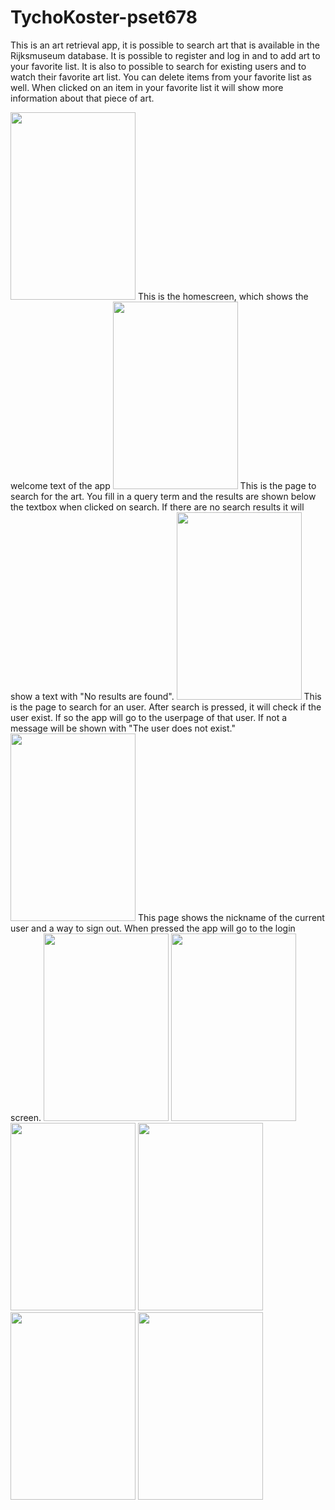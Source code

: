 # TychoKoster-pset678
This is an art retrieval app, it is possible to search art that is available in the Rijksmuseum database. It is possible to register and log in and to add art to your favorite list. It is also to possible to search for existing users and to watch their favorite art list. You can delete items from your favorite list as well. When clicked on an item in your favorite list it will show more information about that piece of art.

<img src="https://cloud.githubusercontent.com/assets/22144808/20976706/a8f48d46-bca3-11e6-957f-ef49bbe6ae13.png" width = "200" height = "300" />
This is the homescreen, which shows the welcome text of the app

<img src="https://cloud.githubusercontent.com/assets/22144808/20976715/a960114c-bca3-11e6-971b-2902c73d841e.png" width = "200" height = "300" />
This is the page to search for the art. You fill in a query term and the results are shown below the textbox when clicked on search.
If there are no search results it will show a text with "No results are found".

<img src="https://cloud.githubusercontent.com/assets/22144808/20976709/a908ddbe-bca3-11e6-9053-4b4fa55efb71.png" width = "200" height = "300" />
This is the page to search for an user. After search is pressed, it will check if the user exist. If so the app will go to the userpage of that user. If not a message will be shown with "The user does not exist."

<img src="https://cloud.githubusercontent.com/assets/22144808/20976705/a8f1ae46-bca3-11e6-8c9f-7ba4b02fb235.png" width = "200" height = "300" />
This page shows the nickname of the current user and a way to sign out. When pressed the app will go to the login screen.

<img src="https://cloud.githubusercontent.com/assets/22144808/20976711/a91c8f58-bca3-11e6-942c-18d4824d15cb.png" width = "200" height = "300" />


<img src="https://cloud.githubusercontent.com/assets/22144808/20976707/a8f6ad6a-bca3-11e6-8828-5a224aa8e322.png" width = "200" height = "300" />
<img src="https://cloud.githubusercontent.com/assets/22144808/20976714/a92c08ac-bca3-11e6-80c1-f68d73a624c8.png" width = "200" height = "300" />
<img src="https://cloud.githubusercontent.com/assets/22144808/20976712/a91ffb34-bca3-11e6-9687-1a0e00b2c44f.png" width = "200" height = "300" />
<img src="https://cloud.githubusercontent.com/assets/22144808/20976710/a911297e-bca3-11e6-9e26-d43095fd628d.png" width = "200" height = "300" />
<img src="https://cloud.githubusercontent.com/assets/22144808/20976713/a9235a04-bca3-11e6-9f17-be1742891b0d.png" width = "200" height = "300" />
